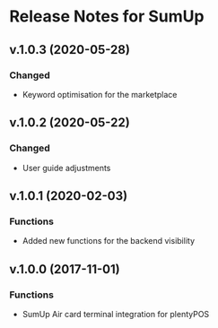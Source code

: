 # Release Notes for SumUp

## v.1.0.3 (2020-05-28)
### Changed
- Keyword optimisation for the marketplace

## v.1.0.2 (2020-05-22)
### Changed
- User guide adjustments

## v.1.0.1 (2020-02-03)
### Functions
-  Added new functions for the backend visibility

## v.1.0.0 (2017-11-01)
### Functions
- SumUp Air card terminal integration for plentyPOS
